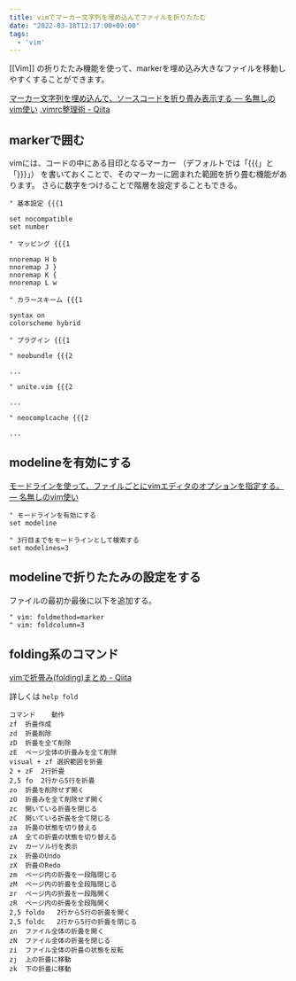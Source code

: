 ```yaml
---
title: vimでマーカー文字列を埋め込んでファイルを折りたたむ
date: "2022-03-18T12:17:00+09:00"
tags:
  - 'vim'
---
```


[[Vim]] の折りたたみ機能を使って、markerを埋め込み大きなファイルを移動しやすくすることができます。

[マーカー文字列を埋め込んで、ソースコードを折り畳み表示する — 名無しのvim使い](https://nanasi.jp/articles/howto/fold/fold-marker.html)
[.vimrc整理術 - Qiita](https://qiita.com/naoty_k/items/674787bc2d9885f81a0b)

## markerで囲む

vimには、コードの中にある目印となるマーカー （デフォルトでは「{{{」と「}}}」） を書いておくことで、そのマーカーに囲まれた範囲を折り畳む機能があります。
さらに数字をつけることで階層を設定することもできる。

```vim
" 基本設定 {{{1

set nocompatible
set number

" マッピング {{{1

nnoremap H b
nnoremap J }
nnoremap K {
nnoremap L w

" カラースキーム {{{1

syntax on
colorscheme hybrid

" プラグイン {{{1

" neobundle {{{2

...

" unite.vim {{{2

...

" neocomplcache {{{2

...

```

## modelineを有効にする

[モードラインを使って、ファイルごとにvimエディタのオプションを指定する。 — 名無しのvim使い](http://nanasi.jp/articles/howto/file/modeline.html)

```vim
" モードラインを有効にする
set modeline

" 3行目までをモードラインとして検索する
set modelines=3
```

## modelineで折りたたみの設定をする

ファイルの最初か最後に以下を追加する。

```vim
" vim: foldmethod=marker
" vim: foldcolumn=3
```


## folding系のコマンド

[vimで折畳み(folding)まとめ - Qiita](https://qiita.com/ysuzuki19/items/23a998d3636684ec1ca1)

詳しくは `help fold`

```
コマンド	動作
zf	折畳作成
zd	折畳削除
zD	折畳を全て削除
zE	ページ全体の折畳みを全て削除
visual + zf	選択範囲を折畳
2 + zF	2行折畳
2,5 fo	2行から5行を折畳
zo	折畳を削除せず開く
zO	折畳みを全て削除せず開く
zc	開いている折畳を閉じる
zC	開いている折畳を全て閉じる
za	折畳の状態を切り替える
zA	全ての折畳の状態を切り替える
zv	カーソル行を表示
zx	折畳のUndo
zX	折畳のRedo
zm	ページ内の折畳を一段階閉じる
zM	ページ内の折畳を全段階閉じる
zr	ページ内の折畳を一段階開く
zR	ページ内の折畳を全段階開く
2,5 foldo	2行から5行の折畳を開く
2,5 foldc	2行から5行の折畳を閉じる
zn	ファイル全体の折畳を開く
zN	ファイル全体の折畳を閉じる
zi	ファイル全体の折畳の状態を反転
zj	上の折畳に移動
zk	下の折畳に移動
```
